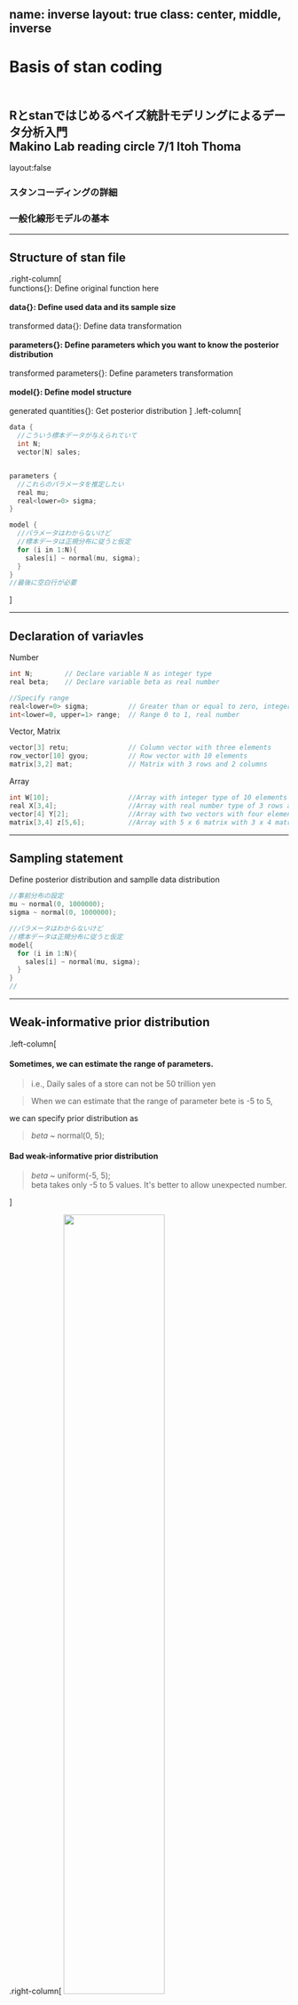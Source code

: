 name: inverse
layout: true
class: center, middle, inverse
---
# Basis of stan coding
<br>Rとstanではじめるベイズ統計モデリングによるデータ分析入門 
<br>Makino Lab reading circle  7/1 Itoh Thoma
---
layout:false
### スタンコーディングの詳細
### 一般化線形モデルの基本

---
## Structure of stan file
.right-column[
<br>
functions{}:  Define original function here
<br><br>
<b>data{}:  Define used data and its sample size</b>
<br><br>
transformed data{}:  Define data transformation
<br><br>
<b>parameters{}:  Define parameters which you want to know the posterior distribution</b>
<br><br>
transformed parameters{}: Define parameters transformation
<br><br>
<b>model{}: Define model structure</b>
<br><br>
generated quantities{}: Get posterior distribution
]
.left-column[
```cpp
data {
  //こういう標本データが与えられていて
  int N;   
  vector[N] sales;   


parameters {
  //これらのパラメータを推定したい
  real mu;      
  real<lower=0> sigma;    
}

model {
  //パラメータはわからないけど
  //標本データは正規分布に従うと仮定
  for (i in 1:N){
    sales[i] ~ normal(mu, sigma);
  }
}
//最後に空白行が必要
```
]

---
## Declaration of variavles

Number
```cpp
int N;        // Declare variable N as integer type  
real beta;    // Declare variable beta as real number

//Specify range
real<lower=0> sigma;          // Greater than or equal to zero, integer
int<lower=0, upper=1> range;  // Range 0 to 1, real number
```

Vector, Matrix 
```cpp
vector[3] retu;               // Column vector with three elements
row_vector[10] gyou;          // Row vector with 10 elements
matrix[3,2] mat;              // Matrix with 3 rows and 2 columns 
```

Array
```cpp
int W[10];                    //Array with integer type of 10 elements
real X[3,4];                  //Array with real number type of 3 rows and 4 columns
vector[4] Y[2];               //Array with two vectors with four elements
matrix[3,4] z[5,6];           //Array with 5 x 6 matrix with 3 x 4 matrix
```

---
## Sampling statement

<p>Define posterior distribution and samplle data distribution</P>
  
```cpp
//事前分布の設定
mu ~ normal(0, 1000000);
sigma ~ normal(0, 1000000);

//パラメータはわからないけど
//標本データは正規分布に従うと仮定
model{
  for (i in 1:N){
    sales[i] ~ normal(mu, sigma);
  }
}
//

```

---
## Weak-informative prior distribution
.left-column[
#### Sometimes, we can estimate the range of parameters.
><p>i.e., Daily sales of a store can not be 50 trillion yen</p>

><p>When we can estimate that the range of parameter bete is -5 to 5, 
  we can specify prior distribution as </p>
  
>  *beta* ~ normal(0, 5); 
 
#### Bad weak-informative prior distribution

> *beta* ~ uniform(-5, 5);<br>
> beta takes only -5 to 5 values. It's better to allow unexpected number. 
  
]

.right-column[
 <img src = "./Beta_dnorm.png" width = 60%><br>
 <img src = "./dunif.png" width = 60%>
]

---
## Log-density additional statements
#### Other format of sampling statement in model block 

Likelihood function<br>
<img src="https://latex.codecogs.com/gif.latex?f(sales|\mu,&space;\sigma^2&space;)&space;=&space;\prod&space;_{i=1}^N&space;{Normal(sales|\mu,&space;\sigma^2)}" title="f(sales|\mu, \sigma^2 ) = \prod _{i=1}^N {Normal(sales|\mu, \sigma^2)}" />

```cpp
model{
  for (i in 1:N){
    sales[i] ~ normal(mu, sigma); //sampling statement
  }
}
```

Log likelihood is calculated as below<br>
<a href="https://www.codecogs.com/eqnedit.php?latex=\sum&space;_{i=1}^Nlog(Normal(sales|\mu,\sigma^2))" target="_blank"><img src="https://latex.codecogs.com/gif.latex?\sum&space;_{i=1}^Nlog(Normal(sales|\mu,\sigma^2))" title="\sum _{i=1}^Nlog(Normal(sales|\mu,\sigma^2))" /></a>

<a href="https://www.codecogs.com/eqnedit.php?latex=log(Normal(sales|\mu,\sigma^2))" target="_blank"><img src="https://latex.codecogs.com/gif.latex?log(Normal(sales|\mu,\sigma^2))" title="log(Normal(sales|\mu,\sigma^2))" /></a> is corresponds to `normal_lpdf(sales[i] | mu, sigma)`

```cpp
model{
  for (i in 1:N){
    target += normal_lpdf(sales[i] | mu, sigma); //Log-density additional statements
  }
}

```
---
## Evaluation of average difference and generated quantities block

#### Is there a difference in sales between Beer A and Beer B?

- #### Classic statistcs: Test difference between average of two groups
  - Test using assumed distribution like t-distribution
 
- #### Bysian statistcs: Get posterior distribution of difference between average of two groups</p>
  - Test using estiated distribution by MCMC
<br>

<img src = "./2-6-1-beer-ab.png" width = 40%>

---
## Evaluation of average difference and generated quantities block
#### Get posterior distribution of difference between average of two groups
<p>R: Data preparation</p>

```R
> head(file_beer_sales_ab)
   sales beer_name
1  87.47         A
2 103.67         A
3  83.29         A
4 131.91         A
5 106.59         A
6  83.59         A
```

```R
#Rscript
sales_a <- file_beer_ab$sales[1:100]
sales_b <- file_beer_ab$sales[101:200]

data_list_ab <- list(
  sales_a = sales_a,
  sales_b = sales_b,
  N = 100
)
```

---
## Evaluation of average difference and generated quantities block
#### Get posterior distribution of difference between average of two groups
<p>Stan Model preparation</p>
.left-column[

```cpp
data {
  int N;                
  vector[N] sales_a;     
  vector[N] sales_b;     
}

parameters {
//これらのパラメータを推定
  real mu_a;               
  real<lower=0> sigma_a;    
  real mu_b;               
  real<lower=0> sigma_b;  
}

model {
  sales_a ~ normal(mu_a, sigma_a);
  sales_b ~ normal(mu_b, sigma_b);
}

generated quantities {
 // ビールAとBの売り上げ平均の差
  real diff;               
  diff = mu_b - mu_a;
}
```
]

.right-column[
- Distribution of diff can be estimated from model of mu_a and mu_b

- Unlike mu and sigma, diff is not needed to estimate model

- Generated quantities{} is faster than model{}

- Non related paeameters to estimate model is proper to written in Generated quantities{}

]

---
## Evaluation of average difference and generated quantities block

#### Get posterior distribution of difference between average of two groups

<p>Rscript</p>

```R
# 乱数の生成
mcmc_result_6 <- stan(
  file = "2-6-5-difference-mean.stan", 
  data = data_list_ab,  
  seed = 1
)
```

---
## Generalized linear model (GLM)

- #### Basis of GLM
- #### Example of GLM
- #### Matrix expression of GLM

---
## Possibility distribution・Linear predictor・Link function
- Responsible valiable:  Interested variable

- Explanatory valiable:  Variable that affect responsible variable

- Liear predictor: Linear combination of explanatory variables

- Link function: Function that connects linear predictor and responsible valiable




<a href="https://www.codecogs.com/eqnedit.php?latex=Responsible&space;Variable&space;=&space;Link&space;Function(&space;Linear&space;Predictor&space;)" target="_blank"><img src="https://latex.codecogs.com/gif.latex?Responsible&space;Variable&space;=&space;Link&space;Function(&space;Linear&space;Predictor&space;)" title="Responsible Variable = Link Function( Linear Predictor )" /></a>


<a href="https://www.codecogs.com/eqnedit.php?latex=y&space;=&space;\beta_0&space;&plus;&space;\beta_1x_1&space;&plus;&space;\beta_1x_2" target="_blank"><img src="https://latex.codecogs.com/gif.latex?y&space;=&space;\beta_0&space;&plus;&space;\beta_1x_1&space;&plus;&space;\beta_1x_2" title="y = \beta_0 + \beta_1x_1 + \beta_1x_2" /></a>

<!-- section one -->
> In this case, link function is an identity function<br>
><a href="https://www.codecogs.com/eqnedit.php?latex=g(u_i)&space;=&space;u_i" target="_blank"><img src="https://latex.codecogs.com/gif.latex?g(u_i)&space;=&space;u_i" title="g(u_i) = u_i" /></a><br>
><img src="https://latex.codecogs.com/gif.latex?y_i&space;\sim&space;Normal(\mu,&space;\sigma^2)" title="y_i \sim Normal(\mu, \sigma^2)" /><br>

<!-- section two -->
<img src="https://latex.codecogs.com/gif.latex?y&space;=&space;sin(\beta_0&space;&plus;&space;\beta_1x_1&space;&plus;&space;\beta_1x_2)" title="y = sin(\beta_0 + \beta_1x_1 + \beta_1x_2)" /><br>

> In this case, link function is a sin()<br>
><a href="https://www.codecogs.com/eqnedit.php?latex=sin()" target="_blank"><img src="https://latex.codecogs.com/gif.latex?sin()" title="sin()" /></a>
><img src="https://latex.codecogs.com/gif.latex?y_i&space;\sim&space;Normal(\mu,&space;\sigma^2)" title="y_i \sim Normal(\mu, \sigma^2)" /><br>

---
## Analysis of variance model

### When explanatory variables are categorical data, dammy variables are used instead.
|  Categorical data  |  Dammy variable  |
| ---- | ---- |
|  Rainy      |  1  |
|  Sunny      |  0  |

### If there are k categorical variables, k-1 dummy variables are needed
<img src="https://latex.codecogs.com/gif.latex?x_{i1}" title="x_{i1}" /> is dummy variable which takes 0 when rainy and takes 1 when sunny<br>
<img src="https://latex.codecogs.com/gif.latex?x_{i2}" title="x_{i2}" /> is dummy variable which takes 1 when rainy and takes 0 when sunny<br>
  
<img src="https://latex.codecogs.com/gif.latex?u_i&space;=&space;\beta_0&space;&plus;&space;\beta_1x_{i1}&space;&plus;&space;\beta_2x_{i2}" title="u_i = \beta_0 + \beta_1x_{i1} + \beta_2x_{i2}" /><br>
<img src="https://latex.codecogs.com/gif.latex?y_i&space;\sim&space;Normal(\mu,&space;\sigma^2)" title="y_i \sim Normal(\mu, \sigma^2)" /><br>

|  Cloudy  | <a href="https://www.codecogs.com/eqnedit.php?latex=\beta_0" target="_blank"><img src="https://latex.codecogs.com/gif.latex?\beta_0" title="\beta_0" /></a>  |
| ---- | ---- |
|  Sunny      |  <a href="https://www.codecogs.com/eqnedit.php?latex=\beta_0&space;&plus;&space;\beta_1" target="_blank"><img src="https://latex.codecogs.com/gif.latex?\beta_0&space;&plus;&space;\beta_1" title="\beta_0 + \beta_1" /></a>  |
|  Rainy     |  <a href="https://www.codecogs.com/eqnedit.php?latex=\beta_0&space;&plus;&space;\beta_2" target="_blank"><img src="https://latex.codecogs.com/gif.latex?\beta_0&space;&plus;&space;\beta_2" title="\beta_0 + \beta_2" /></a>  |


  
